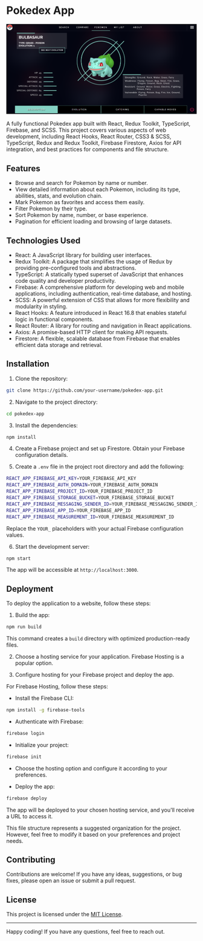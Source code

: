 # Pokedex App

![Pokedex](pokedex.png)

A fully functional Pokedex app built with React, Redux Toolkit, TypeScript, Firebase, and SCSS. This project covers various aspects of web development, including React Hooks, React Router, CSS3 & SCSS, TypeScript, Redux and Redux Toolkit, Firebase Firestore, Axios for API integration, and best practices for components and file structure.



## Features

- Browse and search for Pokemon by name or number.
- View detailed information about each Pokemon, including its type, abilities, stats, and evolution chain.
- Mark Pokemon as favorites and access them easily.
- Filter Pokemon by their type.
- Sort Pokemon by name, number, or base experience.
- Pagination for efficient loading and browsing of large datasets.

## Technologies Used

- React: A JavaScript library for building user interfaces.
- Redux Toolkit: A package that simplifies the usage of Redux by providing pre-configured tools and abstractions.
- TypeScript: A statically typed superset of JavaScript that enhances code quality and developer productivity.
- Firebase: A comprehensive platform for developing web and mobile applications, including authentication, real-time database, and hosting.
- SCSS: A powerful extension of CSS that allows for more flexibility and modularity in styling.
- React Hooks: A feature introduced in React 16.8 that enables stateful logic in functional components.
- React Router: A library for routing and navigation in React applications.
- Axios: A promise-based HTTP client for making API requests.
- Firestore: A flexible, scalable database from Firebase that enables efficient data storage and retrieval.

## Installation

1. Clone the repository:

```bash
git clone https://github.com/your-username/pokedex-app.git
```

2. Navigate to the project directory:

```bash
cd pokedex-app
```

3. Install the dependencies:

```bash
npm install
```

4. Create a Firebase project and set up Firestore. Obtain your Firebase configuration details.

5. Create a `.env` file in the project root directory and add the following:

```bash
REACT_APP_FIREBASE_API_KEY=YOUR_FIREBASE_API_KEY
REACT_APP_FIREBASE_AUTH_DOMAIN=YOUR_FIREBASE_AUTH_DOMAIN
REACT_APP_FIREBASE_PROJECT_ID=YOUR_FIREBASE_PROJECT_ID
REACT_APP_FIREBASE_STORAGE_BUCKET=YOUR_FIREBASE_STORAGE_BUCKET
REACT_APP_FIREBASE_MESSAGING_SENDER_ID=YOUR_FIREBASE_MESSAGING_SENDER_ID
REACT_APP_FIREBASE_APP_ID=YOUR_FIREBASE_APP_ID
REACT_APP_FIREBASE_MEASUREMENT_ID=YOUR_FIREBASE_MEASUREMENT_ID
```

Replace the `YOUR_` placeholders with your actual Firebase configuration values.

6. Start the development server:

```bash
npm start
```

The app will be accessible at `http://localhost:3000`.

## Deployment

To deploy the application to a website, follow these steps:

1. Build the app:

```bash
npm run build
```

This command creates a `build` directory with optimized production-ready files.

2. Choose a hosting service for your application. Firebase Hosting is a popular option.

3. Configure hosting for your Firebase project and deploy the app.

For Firebase Hosting, follow these steps:

- Install the Firebase CLI:

```bash
npm install -g firebase-tools
```

- Authenticate with Firebase:

```bash
firebase login
```

- Initialize your project:

```bash
firebase init
```

- Choose the hosting option and configure it according to your preferences.

- Deploy the app:

```bash
firebase deploy
```

The app will be deployed to your chosen hosting service, and you'll receive a URL to access it.

This file structure represents a suggested organization for the project. However, feel free to modify it based on your preferences and project needs.

## Contributing

Contributions are welcome! If you have any ideas, suggestions, or bug fixes, please open an issue or submit a pull request.

## License

This project is licensed under the [MIT License](LICENSE).

---

Happy coding! If you have any questions, feel free to reach out.
